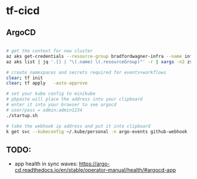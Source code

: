 # tf-cicd

## ArgoCD
```bash

# get the context for new cluster
az aks get-credentials --resource-group bradfordwagner-infra --name infra --admin --overwrite-existing -f ~/.kube/personal
az aks list | jq '.[] | "\(.name) \(.resourceGroup)"' -r | xargs -n2 zsh -c 'az aks get-credentials --resource-group $2 --name $1 --admin -f ~/.kube/personal --overwrite-existing' zsh

# create namespaces and secrets required for events+workflows
clear; tf init
clear; tf apply   -auto-approve

# set your kube config to minikube
# pbpaste will place the address into your clipboard
# enter it into your browser to see argocd
# user/pass = admin:admin1234
./startup.sh

# take the webhook ip address and put it into clipboard
k get svc --kubeconfig ~/.kube/personal -n argo-events github-webhook -o json | jq -r '.status.loadBalancer.ingress[0].ip' | pbcopy

```

## TODO:
- app health in sync waves: https://argo-cd.readthedocs.io/en/stable/operator-manual/health/#argocd-app
